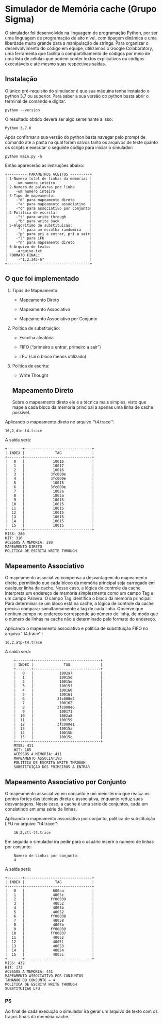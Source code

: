 ﻿# Simulador de Memória cache **(Grupo Sigma)**
O simulador foi desenvolvido na linguagem de programação Python, por ser uma linguagem de programação de alto nível, com tipagem dinâmica e uma liberdade muito grande para a manipulação de strings. Para organizar o desenvolvimento do código em equipe, utilizamos o Google Colaboratory, uma ferramenta que facilita o compartilhamento de códigos por meio de uma lista de células que podem conter textos explicativos ou códigos executáveis e até mesmo suas respectivas saídas.

## Instalação
O único pré-requisito do simulador é que sua máquina tenha instalado o python 3.7 ou superior. Para saber a sua versão do python basta abrir o terminal de comando e digitar:

    python --version
 
O resultado obtido deverá ser algo semelhante a isso:

    Python 3.7.0
Após confirmar a sua versão do python basta navegar pelo prompt de comando ate a pasta na qual foram salvos tanto os arquivos de teste quanto os scripts e executar o seguinte código para iniciar o simulador:

    python main.py -h
Então aparecerão as instruções abaixo:

    +--------- PARAMETROS ACEITOS ---------+
    | 1-Numero total de linhas da memoria: |
    |    -um numero inteiro                |
    | 2-Numero de palavras por linha       |
    |    -um numero inteiro                |
    | 3-Tipo de mapeamento:                |
    |    -"d" para mapeamento direto       |
    |    -"a" para mapeamento associativo  |
    |    -"c" para associativo por conjunto|
    | 4-Politica de escrita:               |
    |    -"t" para write through           |
    |    -"b" para write back              |
    | 5-Algoritimo de substituicao:        |
    |    -"r" para um escolha randomica    |
    |    -"p" para pri a entrar, pri a sair|
    |    -"l" para LFU                     |
    |    -"n" para mapeamento direto       |
    | 6-Arquivo de texto:                  |
    |    -arquivo.txt                      |
    | FORMATO FINAL:                       |
    |     -"1,2,345-6"                     |
    +--------------------------------------+
## O que foi implementado
1.  Tipos de Mapeamento:
    
	-   Mapeamento Direto
    
	-   Mapeamento Associativo
    
	-   Mapeamento Associativo por Conjunto
    
2.  Política de substituição:
    
	-   Escolha aleatória​
   
	-   FIFO (“primeiro a entrar, primeiro a sair”)
    
	-   LFU (saí o bloco menos utilizado)
  
3.  Política de escrita:
    
	-   Write Thought
	
    ## Mapeamento Direto
    Sobre o mapeamento direto ele é a técnica mais simples, visto que mapeia cada bloco da memória principal a apenas uma linha de cache possível.

Aplicando o mapeamento direto no arquivo ''t4.trace'':

    16,2,dtn-t4.trace
A saída será:

    +-------+-------------------------------+
    | INDEX |              TAG              |
    +-------+-------------------------------+
    |   0   |             10016             |
    |   1   |             10017             |
    |   2   |             10016             |
    |   3   |            3fc000e            |
    |   4   |            3fc000e            |
    |   5   |             10015             |
    |   6   |            3fc000e            |
    |   7   |             1802a             |
    |   8   |             1802a             |
    |   9   |             10015             |
    |  10   |             10015             |
    |  11   |             10015             |
    |  12   |             10015             |
    |  13   |             10015             |
    |  14   |             10015             |
    |  15   |             10015             |
    +-------+-------------------------------+
    MISS: 280
    HIT: 316
    ACESSOS A MEMORIA: 280
    MAPEAMENTO DIRETO
    POLITICA DE ESCRITA WRITE THROUGH
## Mapeamento Associativo
O mapeamento associativo compensa a desvantagem do mapeamento direto, permitindo que cada bloco da memória principal seja carregado em qualquer linha da cache. Nesse caso, a lógica de controle da cache interpreta um endereço de memória simplesmente como um campo Tag e um campo Palavra. O campo Tag identifica o bloco da memória principal. Para determinar se um bloco está na cache, a lógica de controle da cache precisa comparar simultaneamente a tag de cada linha. Observe que nenhum campo no endereço corresponde ao número de linha, de modo que o número de linhas na cache não é determinado pelo formato do endereço.

Aplicando o mapeamento associativo e politica de substituição FIFO no arquivo ''t4.trace'':

    16,2,atp-t4.trace

A saída será:

        +-------+-------------------------------+
        | INDEX |              TAG              |
        +-------+-------------------------------+
        |   0   |            1802a7             |
        |   1   |            10015d             |
        |   2   |            10015e             |
        |   3   |            10015f             |
        |   4   |            100160             |
        |   5   |            100161             |
        |   6   |           3fc000e4            |
        |   7   |            100162             |
        |   8   |           3fc000e6            |
        |   9   |            100171             |
        |  10   |            1802a8             |
        |  11   |            100159             |
        |  12   |           3fc000e1            |
        |  13   |            10015a             |
        |  14   |            10015b             |
        |  15   |            10015c             |
        +-------+-------------------------------+
        MISS: 411
        HIT: 185
        ACESSOS A MEMORIA: 411
        MAPEAMENTO ASSOCIATIVO
        POLITICA DE ESCRITA WRITE THROUGH
        SUBSTITUIÇAO DOS PRIMEIROS A ENTRAR
## Mapeamento Associativo por Conjunto
O mapeamento associativo em conjunto é um meio-termo que realça os pontos fortes das técnicas direta e associativa, enquanto reduz suas desvantagens. Neste caso, a cache é uma série de conjuntos, cada um consistindo em uma série de linhas.
    
   
   Aplicando o mapeamento associativo por conjunto, politica de
   substituição LFU  no arquivo ''t4.trace'':
    
        16,2,ctl-t4.trace
Em seguida o simulador ira pedir para o usuário inserir o numero de linhas por conjunto:

    
        Numero de Linhas por conjunto:
        4
    
A saída será:
    
    +-------+-------------------------------+
    | INDEX |              TAG              |
    +-------+-------------------------------+
    |   0   |             600aa             |
    |   1   |             4005c             |
    |   2   |            ff00039            |
    |   3   |             40052             |
    |   4   |             4005b             |
    |   5   |             40052             |
    |   6   |            ff00038            |
    |   7   |             40058             |
    |   8   |             4005b             |
    |   9   |            ff00039            |
    |  10   |            ff00037            |
    |  11   |             40052             |
    |  12   |             40051             |
    |  13   |             40053             |
    |  14   |             40054             |
    |  15   |             4005c             |
    +-------+-------------------------------+
    MISS: 432
    HIT: 173
    ACESSOS A MEMORIA: 441
    MAPEAMENTO ASSOCIATIVO POR CONJUNTOS
    TAMANHO DO CONJUNTO = 4
    POLITICA DE ESCRITA WRITE THROUGH
    SUBSTITUIÇAO LFU

### PS

Ao final de cada execução o simulador irá gerar um arquivo de texto com os traços finais da memória cache.
    







